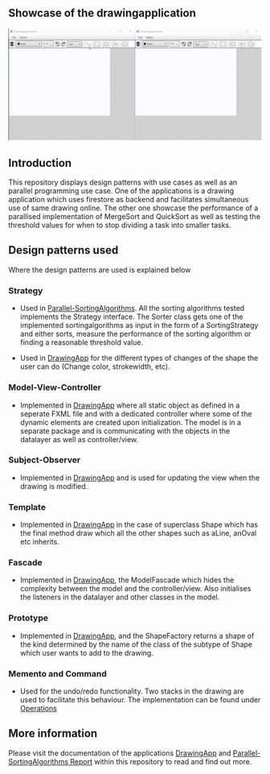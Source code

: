 ## Showcase of the drawingapplication

![](https://github.com/JacobEkedahl/Design-Patterns/blob/master/DesignPatterns-DrawingApp/Media/recording_drawingapp.gif)

## Introduction

This repository displays design patterns with use cases as well as an parallel programming use case.
One of the applications is a drawing application which uses firestore as backend and facilitates simultaneous use of same drawing online.
The other one showcase the performance of a parallised implementation of MergeSort and QuickSort as well as testing the threshold values for when to stop dividing a task into smaller tasks.

## Design patterns used
Where the design patterns are used is explained below
### Strategy
- Used in [Parallel-SortingAlgorithms](https://github.com/JacobEkedahl/Design-Patterns/tree/master/Parallel-SortingAlgorithms). All the sorting algorithms tested implements the Strategy interface. The Sorter class gets one of the implemented sortingalgorithms as input in the form of a SortingStrategy and either sorts, measure the performance of the sorting algorithm or finding a reasonable threshold value.

- Used in [DrawingApp](https://github.com/JacobEkedahl/Design-Patterns/tree/master/DesignPatterns-DrawingApp) for the different types of changes of the shape the user can do (Change color, strokewidth, etc).

### Model-View-Controller
- Implemented in [DrawingApp](https://github.com/JacobEkedahl/Design-Patterns/tree/master/DesignPatterns-DrawingApp) where all static object as defined in a seperate FXML file and with a dedicated controller where some of the dynamic elements are created upon initialization. The model is in a separate package and is communicating with the objects in the datalayer as well as controller/view.

### Subject-Observer
- Implemented in [DrawingApp](https://github.com/JacobEkedahl/Design-Patterns/tree/master/DesignPatterns-DrawingApp) and is used for updating the view when the drawing is modified.

### Template
- Implemented in [DrawingApp](https://github.com/JacobEkedahl/Design-Patterns/tree/master/DesignPatterns-DrawingApp) in the case of superclass Shape which has the final method draw which all the other shapes such as aLine, anOval etc inherits.

### Fascade
- Implemented in [DrawingApp](https://github.com/JacobEkedahl/Design-Patterns/tree/master/DesignPatterns-DrawingApp), the ModelFascade which hides the complexity between the model and the controller/view. Also initialises the listeners in the datalayer and other classes in the model.

### Prototype
- Implemented in [DrawingApp](https://github.com/JacobEkedahl/Design-Patterns/tree/master/DesignPatterns-DrawingApp), and the ShapeFactory returns a shape of the kind determined by the name of the class of the subtype of Shape which user wants to add to the drawing.

### Memento and Command
- Used for the undo/redo functionality. Two stacks in the drawing are used to facilitate this behaviour. The implementation can be found under [Operations](https://github.com/JacobEkedahl/Design-Patterns/tree/master/DesignPatterns-DrawingApp/DrawingApp/src/main/java/model/Operations)

## More information

Please visit the documentation of the applications [DrawingApp](https://github.com/JacobEkedahl/Design-Patterns/tree/master/DesignPatterns-DrawingApp) and [Parallel-SortingAlgorithms Report](https://github.com/JacobEkedahl/Design-Patterns/blob/master/Parallel-SortingAlgorithms/Documentation/Report.pdf) within this repository to read and find out more.
